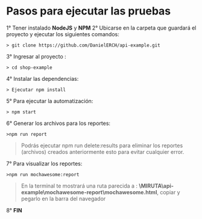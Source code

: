 # **Pasos para ejecutar las pruebas**
1° Tener instalado **NodeJS** y **NPM**
2° Ubicarse en la carpeta que guardará el proyecto y ejecutar los siguientes comandos:
 
	> git clone https://github.com/DanielERCH/api-example.git  
		
3° Ingresar al proyecto :

	> cd shop-example
	
4° Instalar las dependencias:
 
	> Ejecutar npm install

5° Para ejecutar la automatización:
	
	> npm start
	 
6° Generar los archivos para los reportes: 

	>npm run report

>Podrás ejecutar npm run delete:results para eliminar los reportes (archivos) creados anteriormente esto para evitar cualquier error.

7° Para visualizar los reportes: 

	>npm run mochawesome:report
>En la terminal te mostrará una ruta parecida a :
>**\MIRUTA\api-example\mochawesome-report\mochawesome.html**, copiar y pegarlo en la barra del navegador 

8° **FIN**
